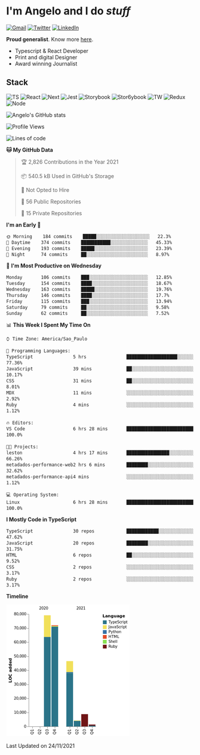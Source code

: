 # I'm Angelo and I do _stuff_

[![Gmail](https://img.shields.io/badge/Gmail-D14836?style=for-the-badge&logo=gmail&logoColor=white)](mailto:oiangelodias@gmail.com)
[![Twitter](https://img.shields.io/badge/Twitter-1DA1F2?style=for-the-badge&logo=twitter&logoColor=white)](https://www.twitter.com/oicronofobico)
[![LinkedIn](https://img.shields.io/badge/LinkedIn-0077B5?style=for-the-badge&logo=linkedin&logoColor=white)](https://www.linkedin.com/in/angelod1as/)

**Proud generalist**. Know more [here](http://www.angelodias.com.br/).

- Typescript & React Developer
- Print and digital Designer
- Award winning Journalist

## Stack

![TS](https://img.shields.io/badge/TypeScript-007ACC?style=for-the-badge&logo=typescript&logoColor=white)
![React](https://img.shields.io/badge/React-20232A?style=for-the-badge&logo=react&logoColor=61DAFB)
![Next](https://img.shields.io/badge/next.js-000000?style=for-the-badge&logo=nextdotjs&logoColor=white)
![Jest](https://img.shields.io/badge/Jest-C21325?style=for-the-badge&logo=jest&logoColor=white)
![Storybook](https://img.shields.io/badge/storybook-FF4785?style=for-the-badge&logo=storybook&logoColor=white)
![Stor6ybook](https://img.shields.io/badge/Figma-F24E1E?style=for-the-badge&logo=figma&logoColor=white)
![TW](https://img.shields.io/badge/Tailwind_CSS-38B2AC?style=for-the-badge&logo=tailwind-css&logoColor=white)
![Redux](https://img.shields.io/badge/Redux-593D88?style=for-the-badge&logo=redux&logoColor=white)
![Node](https://img.shields.io/badge/Node.js-339933?style=for-the-badge&logo=nodedotjs&logoColor=white)



![Angelo's GitHub stats](https://github-readme-stats.vercel.app/api?username=angelod1as&show_icons=true&theme=dark)

<!--START_SECTION:waka-->
![Profile Views](http://img.shields.io/badge/Profile%20Views-0-blue)

![Lines of code](https://img.shields.io/badge/From%20Hello%20World%20I%27ve%20Written-211846%20lines%20of%20code-blue)

**🐱 My GitHub Data** 

> 🏆 2,826 Contributions in the Year 2021
 > 
> 📦 540.5 kB Used in GitHub's Storage 
 > 
> 🚫 Not Opted to Hire
 > 
> 📜 56 Public Repositories 
 > 
> 🔑 15 Private Repositories  
 > 
**I'm an Early 🐤** 

```text
🌞 Morning    184 commits    █████░░░░░░░░░░░░░░░░░░░░   22.3% 
🌆 Daytime    374 commits    ███████████░░░░░░░░░░░░░░   45.33% 
🌃 Evening    193 commits    █████░░░░░░░░░░░░░░░░░░░░   23.39% 
🌙 Night      74 commits     ██░░░░░░░░░░░░░░░░░░░░░░░   8.97%

```
📅 **I'm Most Productive on Wednesday** 

```text
Monday       106 commits    ███░░░░░░░░░░░░░░░░░░░░░░   12.85% 
Tuesday      154 commits    ████░░░░░░░░░░░░░░░░░░░░░   18.67% 
Wednesday    163 commits    █████░░░░░░░░░░░░░░░░░░░░   19.76% 
Thursday     146 commits    ████░░░░░░░░░░░░░░░░░░░░░   17.7% 
Friday       115 commits    ███░░░░░░░░░░░░░░░░░░░░░░   13.94% 
Saturday     79 commits     ██░░░░░░░░░░░░░░░░░░░░░░░   9.58% 
Sunday       62 commits     ██░░░░░░░░░░░░░░░░░░░░░░░   7.52%

```


📊 **This Week I Spent My Time On** 

```text
⌚︎ Time Zone: America/Sao_Paulo

💬 Programming Languages: 
TypeScript               5 hrs               ███████████████████░░░░░░   77.36% 
JavaScript               39 mins             ██░░░░░░░░░░░░░░░░░░░░░░░   10.17% 
CSS                      31 mins             ██░░░░░░░░░░░░░░░░░░░░░░░   8.01% 
MDX                      11 mins             ░░░░░░░░░░░░░░░░░░░░░░░░░   2.92% 
Ruby                     4 mins              ░░░░░░░░░░░░░░░░░░░░░░░░░   1.12%

🔥 Editors: 
VS Code                  6 hrs 28 mins       █████████████████████████   100.0%

🐱‍💻 Projects: 
leston                   4 hrs 17 mins       ████████████████░░░░░░░░░   66.26% 
metadados-performance-web2 hrs 6 mins        ████████░░░░░░░░░░░░░░░░░   32.62% 
metadados-performance-api4 mins              ░░░░░░░░░░░░░░░░░░░░░░░░░   1.12%

💻 Operating System: 
Linux                    6 hrs 28 mins       █████████████████████████   100.0%

```

**I Mostly Code in TypeScript** 

```text
TypeScript               30 repos            ████████████░░░░░░░░░░░░░   47.62% 
JavaScript               20 repos            ████████░░░░░░░░░░░░░░░░░   31.75% 
HTML                     6 repos             ██░░░░░░░░░░░░░░░░░░░░░░░   9.52% 
CSS                      2 repos             ░░░░░░░░░░░░░░░░░░░░░░░░░   3.17% 
Ruby                     2 repos             ░░░░░░░░░░░░░░░░░░░░░░░░░   3.17%

```


**Timeline**

![Chart not found](https://raw.githubusercontent.com/angelod1as/angelod1as/main/charts/bar_graph.png) 


 Last Updated on 24/11/2021
<!--END_SECTION:waka-->

